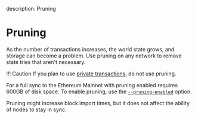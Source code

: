 description: Pruning
<!--- END of page meta data -->

# Pruning

As the number of transactions increases, the world state grows, and storage can become a problem. Use pruning on any network to remove state tries that aren't necessary.

!!! Caution
    If you plan to use [private transactions](Privacy/Privacy-Overview.md), do not use pruning.

For a full sync to the Ethereum Mainnet with pruning enabled requires 600GB of disk space. To enable pruning, use the [`--pruning-enabled`](../Reference/CLI/CLI-Syntax.md#pruning-enabled) option.

Pruning might increase block import times, but it does not affect the ability of nodes to stay in sync.
